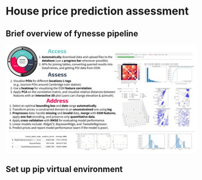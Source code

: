 # House price prediction assessment
## Brief overview of fynesse pipeline

![Overview](./images/final_overview.jpg)
## Set up pip virtual environment
